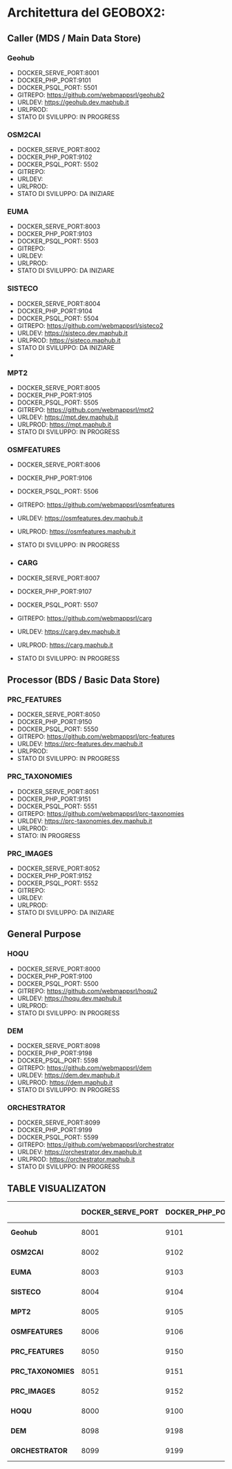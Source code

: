 # Architettura del GEOBOX2:

## Caller (MDS / Main Data Store)

### Geohub

- DOCKER_SERVE_PORT:8001
- DOCKER_PHP_PORT:9101
- DOCKER_PSQL_PORT: 5501
- GITREPO: https://github.com/webmappsrl/geohub2
- URLDEV: https://geohub.dev.maphub.it
- URLPROD:
- STATO DI SVILUPPO: IN PROGRESS

### OSM2CAI

- DOCKER_SERVE_PORT:8002
- DOCKER_PHP_PORT:9102
- DOCKER_PSQL_PORT: 5502
- GITREPO:
- URLDEV:
- URLPROD:
- STATO DI SVILUPPO: DA INIZIARE

### EUMA

- DOCKER_SERVE_PORT:8003
- DOCKER_PHP_PORT:9103
- DOCKER_PSQL_PORT: 5503
- GITREPO:
- URLDEV:
- URLPROD:
- STATO DI SVILUPPO: DA INIZIARE

### SISTECO

- DOCKER_SERVE_PORT:8004
- DOCKER_PHP_PORT:9104
- DOCKER_PSQL_PORT: 5504
- GITREPO: https://github.com/webmappsrl/sisteco2
- URLDEV: https://sisteco.dev.maphub.it
- URLPROD: https://sisteco.maphub.it
- STATO DI SVILUPPO: DA INIZIARE
-

### MPT2

- DOCKER_SERVE_PORT:8005
- DOCKER_PHP_PORT:9105
- DOCKER_PSQL_PORT: 5505
- GITREPO: https://github.com/webmappsrl/mpt2
- URLDEV: https://mpt.dev.maphub.it
- URLPROD: https://mpt.maphub.it
- STATO DI SVILUPPO: IN PROGRESS

### OSMFEATURES

- DOCKER_SERVE_PORT:8006
- DOCKER_PHP_PORT:9106
- DOCKER_PSQL_PORT: 5506
- GITREPO: https://github.com/webmappsrl/osmfeatures
- URLDEV: https://osmfeatures.dev.maphub.it
- URLPROD: https://osmfeatures.maphub.it
- STATO DI SVILUPPO: IN PROGRESS

- ### CARG

- DOCKER_SERVE_PORT:8007
- DOCKER_PHP_PORT:9107
- DOCKER_PSQL_PORT: 5507
- GITREPO: https://github.com/webmappsrl/carg
- URLDEV: https://carg.dev.maphub.it
- URLPROD: https://carg.maphub.it
- STATO DI SVILUPPO: IN PROGRESS

## Processor (BDS / Basic Data Store)

### PRC_FEATURES

- DOCKER_SERVE_PORT:8050
- DOCKER_PHP_PORT:9150
- DOCKER_PSQL_PORT: 5550
- GITREPO: https://github.com/webmappsrl/prc-features
- URLDEV: https://prc-features.dev.maphub.it
- URLPROD:
- STATO DI SVILUPPO: IN PROGRESS

### PRC_TAXONOMIES

- DOCKER_SERVE_PORT:8051
- DOCKER_PHP_PORT:9151
- DOCKER_PSQL_PORT: 5551
- GITREPO: https://github.com/webmappsrl/prc-taxonomies
- URLDEV: https://prc-taxonomies.dev.maphub.it
- URLPROD:
- STATO: IN PROGRESS

### PRC_IMAGES

- DOCKER_SERVE_PORT:8052
- DOCKER_PHP_PORT:9152
- DOCKER_PSQL_PORT: 5552
- GITREPO:
- URLDEV:
- URLPROD:
- STATO DI SVILUPPO: DA INIZIARE

## General Purpose

### HOQU

- DOCKER_SERVE_PORT:8000
- DOCKER_PHP_PORT:9100
- DOCKER_PSQL_PORT: 5500
- GITREPO: https://github.com/webmappsrl/hoqu2
- URLDEV: https://hoqu.dev.maphub.it
- URLPROD:
- STATO DI SVILUPPO: IN PROGRESS

### DEM

- DOCKER_SERVE_PORT:8098
- DOCKER_PHP_PORT:9198
- DOCKER_PSQL_PORT: 5598
- GITREPO: https://github.com/webmappsrl/dem
- URLDEV: https://dem.dev.maphub.it
- URLPROD: https://dem.maphub.it
- STATO DI SVILUPPO: IN PROGRESS

### ORCHESTRATOR

- DOCKER_SERVE_PORT:8099
- DOCKER_PHP_PORT:9199
- DOCKER_PSQL_PORT: 5599
- GITREPO: https://github.com/webmappsrl/orchestrator
- URLDEV: https://orchestrator.dev.maphub.it
- URLPROD: https://orchestrator.maphub.it
- STATO DI SVILUPPO: IN PROGRESS

## TABLE VISUALIZATON

|                    | **DOCKER_SERVE_PORT** | **DOCKER_PHP_PORT** | **DOCKER_PSQL_PORT** | **GITREPO**                                         | **URLDEV**                                                 | **URLPROD**                                        | **STATO DI SVILUPPO** |
| ------------------ | --------------------- | ------------------- | -------------------- | --------------------------------------------------- | ---------------------------------------------------------- | -------------------------------------------------- | --------------------- |
| **Geohub**         | 8001                  | 9101                | 5501                 | [git](https://github.com/webmappsrl/geohub2)        | [geohub.dev](https://geohub.dev.maphub.it)                 | [geohub](https://geohub.maphub.it)                 | IN PROGRESS           |
| **OSM2CAI**        | 8002                  | 9102                | 5502                 |                                                     |                                                            |                                                    | DA INIZIARE           |
| **EUMA**           | 8003                  | 9103                | 5503                 |                                                     |                                                            |                                                    | DA INIZIARE           |
| **SISTECO**        | 8004                  | 9104                | 5504                 | [git](https://github.com/webmappsrl/sisteco2)       | [sisteco.dev](https://sisteco.dev.maphub.it)               | [sisteco](https://sisteco.maphub.it)               | IN PROGRESS           |
| **MPT2**           | 8005                  | 9105                | 5505                 | [git](https://github.com/webmappsrl/mpt2)           | [mpt.dev](https://mpt.dev.maphub.it)                       | [mpt](https://mpt.maphub.it)                       | IN PROGRESS           |
| **OSMFEATURES**    | 8006                  | 9106                | 5506                 | [git](https://github.com/webmappsrl/osmfeatures)    | [mpt.dev](https://osmfeatures.dev.maphub.it)               | [osmfeatures](https://osmfeatures.maphub.it)       | IN PROGRESS           |
| **PRC_FEATURES**   | 8050                  | 9150                | 5550                 | [git](https://github.com/webmappsrl/prc-features)   | [prc-feartures.dev](https://prc-features.dev.maphub.it)    | [prc-feartures](https://prc-features.maphub.it)    | IN PROGRESS           |
| **PRC_TAXONOMIES** | 8051                  | 9151                | 5551                 | [git](https://github.com/webmappsrl/prc-taxonomies) | [prc-taxonomies.dev](https://prc-taxonomies.dev.maphub.it) | [prc-taxonomies](https://prc-taxonomies.maphub.it) | IN PROGRESS           |
| **PRC_IMAGES**     | 8052                  | 9152                | 5552                 |                                                     |                                                            |                                                    | DA INIZIARE           |
| **HOQU**           | 8000                  | 9100                | 5500                 | [git](https://github.com/webmappsrl/hoqu2)          | [hoqu.dev](https://hoqu.dev.maphub.it)                     | [hoqu](https://hoqu.maphub.it)                     | IN PROGRESS           |
| **DEM**            | 8098                  | 9198                | 5598                 | [git](https://github.com/webmappsrl/dem)            | [dem.dev](https://dem.dev.maphub.it)                       | [dem](https://dem.maphub.it)                       | IN PROGRESS           |
| **ORCHESTRATOR**   | 8099                  | 9199                | 5599                 | [git](https://github.com/webmappsrl/orchestrator)   | [orchestrator.dev](https://orchestrator.dev.maphub.it)     | [orchestrator](https://orchestrator.maphub.it)     | IN PROGRESS           |
